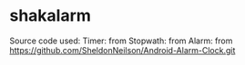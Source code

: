 shakalarm
=========
Source code used:
Timer: from
Stopwath: from 
Alarm: from https://github.com/SheldonNeilson/Android-Alarm-Clock.git
